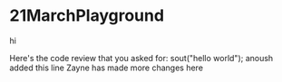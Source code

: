 # 21MarchPlayground

hi

Here's the code review that you asked for:
sout("hello world");
anoush added this line
Zayne has made more changes here
